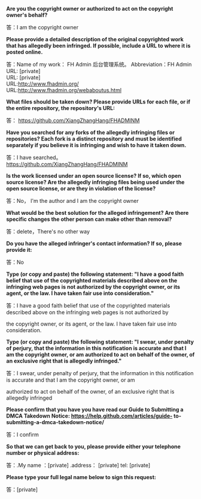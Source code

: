 **Are you the copyright owner or authorized to act on the copyright owner's behalf?**

答：I am the copyright owner

**Please provide a detailed description of the original copyrighted work that has allegedly been infringed. If possible, include a URL
to where it is posted online.**

答：Name of my work： FH Admin 后台管理系统。 Abbreviation：FH Admin  
URL: [private]  
URL: [private]  
URL:http://www.fhadmin.org/  
URL:http://www.fhadmin.org/webaboutus.html

**What files should be taken down? Please provide URLs for each file, or if the entire repository, the repository's URL:**

答： 
https://github.com/XiangZhangHang/FHADMINM

**Have you searched for any forks of the allegedly infringing files or repositories? Each fork is a distinct repository and must be
identified separately if you believe it is infringing and wish to have it taken down.**

答：I have searched。  
https://github.com/XiangZhangHang/FHADMINM

**Is the work licensed under an open source license? If so, which open source license? Are the allegedly infringing files being used
under the open source license, or are they in violation of the license?**

答：No， I'm the author and I am the copyright owner

**What would be the best solution for the alleged infringement? Are there specific changes the other person can make other than
removal?**

答：delete，There's no other way

**Do you have the alleged infringer's contact information? If so, please provide it:**

答：No

**Type (or copy and paste) the following statement: "I have a good faith belief that use of the copyrighted materials described above
on the infringing web pages is not authorized by the copyright owner, or its agent, or the law. I have taken fair use into
consideration."**

答：I have a good faith belief that use of the copyrighted materials described above on the infringing web pages is not authorized by

the copyright owner, or its agent, or the law. I have taken fair use into consideration.

**Type (or copy and paste) the following statement: "I swear, under penalty of perjury, that the information in this notification is
accurate and that I am the copyright owner, or am authorized to act on behalf of the owner, of an exclusive right that is allegedly
infringed."**

答：I swear, under penalty of perjury, that the information in this notification is accurate and that I am the copyright owner, or am

authorized to act on behalf of the owner, of an exclusive right that is allegedly infringed

**Please confirm that you have you have read our Guide to Submitting a DMCA Takedown Notice: https://help.github.com/articles/guide-
to-submitting-a-dmca-takedown-notice/**

答：I confirm

**So that we can get back to you, please provide either your telephone number or physical address:**

答：.My name ：[private] .address： [private] tel: [private]

**Please type your full legal name below to sign this request:**

答：[private]
